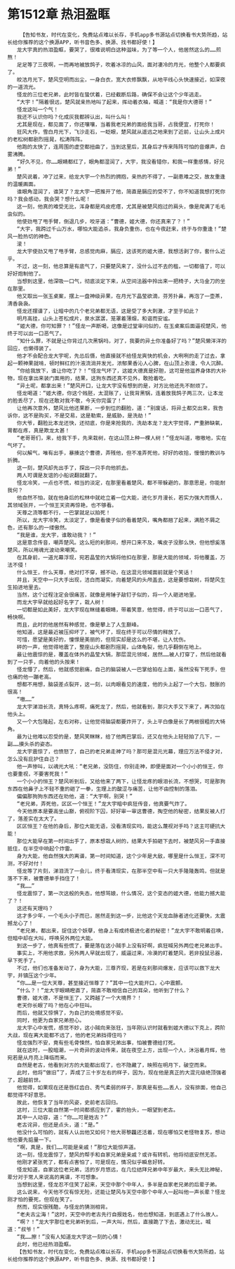 # 第1512章 热泪盈眶
        【告知书友，时代在变化，免费站点难以长存，手机app多书源站点切换看书大势所趋，站长给你推荐的这个换源APP，听书音色多、换源、找书都好使！】
       龙大宇真的热泪盈眶，要哭了，很难说明白这种滋味，为了等一个人，他居然这么的……煎熬！
       足足等了三夜啊，一而再地被放鸽子，吹着冰凉的山风，面对凄冷的月光，他整个人都要疯了。
       皎洁月光下，楚风空明而出尘，一身白衣，宽大衣修飘飘，从地平线心头快速接近，如深夜的一道流光。
       怪龙的三位老兄弟，此时皆在蛰伏着，已经截断后路，确保不会让这个少年逃走。
       “大宇！”隔着很远，楚风就亲热地叫了起来，挥动着衣袖，喊道：“我是你大德哥！”
       怪龙这叫一个气！
       我还不认识你吗？化成灰我都辨认出，叫什么叫！
       尤其是现在，都见面了，你还嚷嚷，当着我老兄弟的面给我当哥，占我便宜，打死你！
       狂风大作，雪白月光下，飞沙走石，一眨眼，楚风就从遥远之地来到了近前，让山头上成片的老松树都剧烈摇晃，松涛阵阵。
       他跑的太快了，连周围的虚空都扭曲了，当到这里后，其身后才传来阵阵可怕的音爆声，白雾沸腾。
       “好久不见，你……眼睛都红了，眼角都湿润了，大宇，我没看错你，和我一样重感情，好兄弟！”
       楚风说着，冲了过来，给龙大宇一个热烈的拥抱，亲热的不得了，一副患难之交，故友重逢的温暖画面。
       谁眼角湿润了，谁哭了？龙大宇一把推开了他，简直是膈应的受不了，你不知道我想打死你吗？我会感动，我会哭？想什么呢！
       这一刻，他真的难受无比，浑身都是鸡皮疙瘩，尤其是被楚风抱过的肩头，像是爬满了毛毛虫似的。
       他使劲甩了甩手臂，倒退几步，咬牙道：“曹德，姬大德，你还真来了？！”
       “大宇，我跨过千山万水，哪怕大能追杀，我身负重伤，也在今夜赶来，终于与你重逢！”楚风一脸热切的神色。
       滚！
       龙大宇使劲又甩了甩手臂，总感觉肉麻，膈应，这该死的姬大德，我想活剥了你，套什么近乎。
       不过，这一刻，他总算是有底气了，只要楚风来了，没什么过不去的槛，一切都值了，可以好好炮制他了。
       当想到这里，他深吸一口气，彻底淡定下来，从空间法器中拎出来一把椅子，大马金刀的坐在那里。
       他又取出一张玉桌案，摆上一盘神级异果，在月光下晶莹欲滴，芬芳扑鼻，再泡了一壶茶，清香袅袅。
       怪龙还摆谱了，让暗中的几个老兄弟都无语，这是受了多大刺激，才至于如此？
       明月高挂，山头上苍松成片，泉水潺潺，笼罩着薄烟，和谐而安谧。
       “姬大德，你可知罪？！”怪龙一声断喝，这像是过堂审问似的，在玉桌案后面逼视楚风，他终于可以出一口恶气了。
       “知什么罪，不就是让你背过几次黑锅吗，对了，我要的异土你准备好了吗？”楚风懒洋洋的回应，也懒得装了。
       他才不会配合龙大宇呢，先怂后慑，他直接就不给怪龙爽快的机会，大咧咧的走了过去，拿起一颗神果就啃，顿时鲜红的汁液流淌并发光，浓郁果香沁人心脾，在山顶上弥漫，令人沉醉。
       “你给我放下，谁让你吃了？！”怪龙气坏了，这姬大德真是好胆，这可是他滋养身体的大补物，现在拿出来装门面用的，结果，这狗东西还真不见外，敢抢着吃。
       “异土呢，都拿出来！”楚风开口，让龙大宇没有想到的是，对方比他还先不耐烦了。
       怪龙喝道：“姬大德，你这个贱胚，太混账了，让我背黑锅，连着放我鸽子两三次，让本龙的脸丢尽了，现在还敢对我不敬，今天你完蛋了！”
       让他再次意外，楚风比他还果断，一步到位的翻脸，道：“别废话，将异土都交出来，我告诉你，这不是购买，不是交易，这是勒索，是威胁，是洗劫！”
       你大爷，翻脸比本龙还快，还彻底，你是来抢我的，洗劫本龙？龙大宇觉得，严重肺缺氧，胃都在疼，真是欺龙太甚！
       “老哥哥们，来，给我下手，先来栽树，在这山顶上种一棵人树！”怪龙叫道，嗷嗷地，实在气坏了。
       何以解气，唯有出手，暴揍这个曹德，弄残他，但不准弄死他，好好的收拾，慢慢的教训与折腾。
       这一刻，楚风却先出手了，探出一只手向他抓去。
       两人可谓是友谊的小船说翻就翻了。
       怪龙冷笑，一点也不慌，相当的淡定，在那里看着楚风，都不带躲避的，那意思是，你能耐我何？
       他自然不怕，就在他身后的松林中就屹立着一位大能，进化岁月漫长，若实力强大而慑人，其领域张开，一个恒王天资再惊艳，也不够看。
       天尊之流等都不行，一巴掌就足以拍死！
       所以，龙大宇冷笑，太淡定了，像是看傻子似的看着楚风，嘴角都翘了起来，满脸不屑之色，还有那么的一缕傲然。
       “我是谁，龙大宇，谁敢动我？！”
       这是意念传音，嘲弄楚风。这么短的刹那间，想开口来不及，嘴皮子没那么快，但他想奚落楚风，所以用魂光波动来嘲笑。
       在其身前，一道光幕浮现，宛若晶莹的大锅将他扣在那里，那是大能的领域，将他覆盖，万法不侵！
       什么恒王，什么天尊，绝对打不穿，撼不动，在这混元领域面前就是个笑话！
       并且，天空中一只大手出现，洁白而凝实，向着楚风的头颅盖去，这是要想栽树，将楚风生生拍进地里去。
       当然，这个过程注定会很痛苦，就像是用锤子敲钉子似的，将一个人砸进地里。
       而龙大宇早就给起好名字了，栽人树！
       一切都是如此美好，龙大宇现在眯缝着眼睛，带着笑意，他觉得，终于可以出一口恶气了，畅快啊。
       而且，此时的他居然有种感觉，像是攀上了人生巅峰。
       他知道，这是最近被压抑坏了，被气坏了，现在终于可以尽情的释放了。
       可惜，愿望是美好的，憧憬是美丽的，但现实却是这么的不堪，让人忧伤。
       砰的一声，他觉得地震了，整座山头都剧烈摇晃，山体龟裂，他几乎翻倒在地上。
       最让他震惊的是，覆盖在体外的晶莹大锅，那层混元领域，居然……被人打穿了，然后他就看到了一只手，向着他的头按来！
       怪龙懵了，然后，他就感觉剧痛，自己的脑袋被人一巴掌给拍在上面，虽然没有下死手，但也痛的他一蹦老高。
       想都不用想，脑袋差点裂开，这一刻，以肉眼看见的速度，他的头上起了一个大包，鼓胀的很高！
       “嗷……”
       龙大宇涕泪长流，真特么疼啊，痛死龙了，然后，他就看到，那只大手又下来了，再次拍在他头上。
       又一个大包隆起，左右对称，让他觉得脑袋都要炸开了，头上平白像是长了两根很粗的大犄角。
       最为让他难以忍受的是，楚风笑眯眯，给了他两巴掌后，还又在他头上轻轻拍了几下，一副……摸头杀的姿态。
       龙大宇震惊了，也愤怒了，自己的老兄弟走神了吗？那可是混元光幕，理应万法不侵才对，怎么没有庇护住自己？
       他一声惨叫，以魂光大吼：“老兄弟，没防住，你别走神，即便是面对一个小小的恒王，你也要重视，不要害死我！”
       一个小小的恒王？楚风听到后，又给他来了两下，让怪龙疼的眼泪长流，不想哭，可是那狗东西在他鼻子上不轻不重的砸了一拳，生理上的酸涩与痛苦，让他不由控制的落泪。
       偏偏那狗狗东西还在劝他，道：“大宇啊，别哭！”
       “老兄弟，弄死他，区区一个恒王！”龙大宇暗中疯狂传音，他真要气炸了。
       今天他原本是要高坐山巅，俯视阶下囚，好好审一审这曹德，掏空他的秘密，结果反被人打了，落差实在太大了。
       区区恒王？在他的身后，那位大能无语，没看清现实吗，能这么蔑视对手吗？这主可硬抗大能！
       那位大能早在第一时间出手了，原本想栽人树的，结果大手拍砸下去时，被楚风另一手直接抵住，在半空中响起个炸雷。
       身为大能，他自然强大的离谱，第一时间知道，这个少年是大敌，哪里是什么恒王，深不可测，不好对付！
       怪龙等了片刻，涕泪流了一会儿，终于看清现实，在那半空中有一只大手隆隆轰鸣，但就是落不下来，被曹德单手挡住了！
       “我……”
       怪龙震惊了，第一次这般的失态，他想骂娘，什么情况，这个变态的姬大德，他能力撼大能了？！
       这还有天理吗？
       这才多少年，一个毛头小子而已，居然走到这一步，比他这个天龙血脉者进化还要快，太震撼龙心了！
       “老兄弟，都出来，捉住这个妖孽，他身上有成终极进化者的秘密！”龙大宇不敢明着召唤，但暗中却在大叫，呼唤另外两位大能。
       到这一步了，他真有些慌了，要是落在这小贼手上没有好啊，疯狂喊另外两位老兄弟出手。
       事实上，不用他求救，另外两人早就出现了，威逼过来，冷漠的盯着楚风，若非投鼠忌器，早下死手了。
       不过，他们也准备发动了，身为大能，三尊齐现，若是在刹那间爆发，应该可以救下龙大宇，并镇压这个少年。
       “你……是一位大天尊，甚至接近恒尊了？”其中一位大能开口，心中震颤。
       “什么？！”龙大宇眼睛瞪直了，简直不敢相信自己的耳朵，他听到了什么？
       曹德，姬大德，不是恒王了，又跨越了一个大境界？！
       老天你长眼了吗？他在心中狂叫。
       而后，他就又惊惧了，为自己的处境感觉不安。
       同时，他更为自家兄弟担心。
       龙大宇心中发慌，感觉不妙，这小贼向来张狂，当年刚认识时就看到姬大德以下克上，跨阶大战，现在离大能都不远了，他的老兄弟挡得住吗？
       怪龙强烈不安，竟有些毛骨悚然，怕自家兄弟出事，怕被曹德给打死。
       就在这时，一股暗潮，一片奇异的波动传来，就在夜空上方，出现一个人，沐浴着月辉，他宛若是从月亮上降临而来。
       自然是老古，他看到对方的大能都出现了，也不隐藏了，映照在明月下，破空而来。
       此时，他将“做旧”了，弄成了三十岁左右的样子，因为，现在他是真正的大混元级绝顶强者了，超越前世。
       他觉得，如果现在还是唇红齿白、秀气柔弱的样子，那真是有些……丢人，没有排面，他自己都觉得不好意思。
       故此，他恢复了当年的风姿，史前老古回归。
       这时，三位大能自然第一时间都感应到了，霍的抬头，一眼望到老古。
       其中一人动容，道：“你……可是姓古？”
       老古诧异，但还是点头，道：“是。”
       他没什么可怕的，就有人认出他又如何？他大哥黎龘还活着，现在哪怕又老怪物复苏，想动他也要先掂量一下。
       “啊，真是，我们……可能是亲戚！”那位大能惊声道。
       这一刻，怪龙震惊了，楚风的帮手和自家兄弟是亲戚？或许有转机，他将彻底安然无恙。
       他刚才紧张死了，都有点害怕了，可是现在，情况似乎瞬息好转。
       怪龙知道，自家这位老兄弟，活的岁月悠远，在几位结拜兄弟中年岁最大，来头无比神秘，辈分对于常人来说高的离谱，不可想象。
       当想到这里，怪龙忍不住笑了起来，天空中那个中年人，多半是自家老兄弟的后辈子弟。
       这么说来，今天他不仅有惊无险，还能让楚风与天空中那个中年人一起叫他一声长辈？怪龙刚才怕的要死，但现在笑了。
       然而，现实很残酷，与怪龙的猜测相背。
       “老夫古尘海！”这时，天空中的老古先行自报姓名，他也想知道，到底遇上了什么故人。
       “啊？！”龙大宇那位老兄弟听到后，一声大叫，然后，直接跪了下去，激动无比，喊道：“叔爷！”
       “我……擦！”没有人知道龙大宇这一刻的心情！
       此时，他已经热泪盈眶。
       【告知书友，时代在变化，免费站点难以长存，手机app多书源站点切换看书大势所趋，站长给你推荐的这个换源APP，听书音色多、换源、找书都好使！】